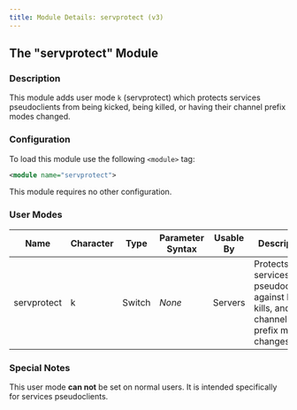```yaml
---
title: Module Details: servprotect (v3)
---
```


## The "servprotect" Module

### Description

This module adds user mode `k` (servprotect) which protects services pseudoclients from being kicked, being killed, or having their channel prefix modes changed.

### Configuration

To load this module use the following `<module>` tag:

```xml
<module name="servprotect">
```

This module requires no other configuration.

### User Modes

Name        | Character | Type   | Parameter Syntax | Usable By | Description
----------- | --------- | ------ | ---------------- | --------- | -----------
servprotect | k         | Switch | *None*           | Servers   | Protects services pseudoclients against kicks, kills, and channel prefix mode changes.

### Special Notes

This user mode **can not** be set on normal users. It is intended specifically for services pseudoclients.
